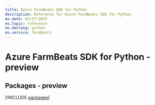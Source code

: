 ```yaml
---
title: Azure FarmBeats SDK for Python
description: Reference for Azure FarmBeats SDK for Python
ms.date: 03/27/2025
ms.topic: reference
ms.devlang: python
ms.service: farmbeats
---
```

# Azure FarmBeats SDK for Python - preview
## Packages - preview
[!INCLUDE [packages](farmbeats-index.md)]